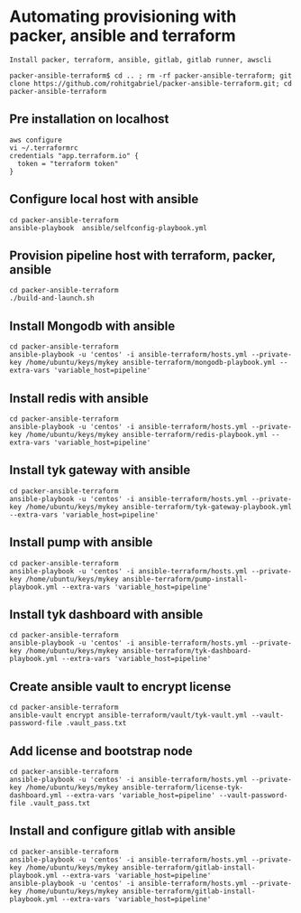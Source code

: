 # Automating provisioning with packer, ansible and terraform
```
Install packer, terraform, ansible, gitlab, gitlab runner, awscli

packer-ansible-terraform$ cd .. ; rm -rf packer-ansible-terraform; git clone https://github.com/rohitgabriel/packer-ansible-terraform.git; cd packer-ansible-terraform
```

## Pre installation on localhost
```
aws configure
vi ~/.terraformrc
credentials "app.terraform.io" {
  token = "terraform token"
}
```

## Configure local host with ansible
```
cd packer-ansible-terraform
ansible-playbook  ansible/selfconfig-playbook.yml
```

## Provision pipeline host with terraform, packer, ansible
```
cd packer-ansible-terraform
./build-and-launch.sh
```

## Install Mongodb with ansible
```
cd packer-ansible-terraform
ansible-playbook -u 'centos' -i ansible-terraform/hosts.yml --private-key /home/ubuntu/keys/mykey ansible-terraform/mongodb-playbook.yml --extra-vars 'variable_host=pipeline'
```

## Install redis with ansible
```
cd packer-ansible-terraform
ansible-playbook -u 'centos' -i ansible-terraform/hosts.yml --private-key /home/ubuntu/keys/mykey ansible-terraform/redis-playbook.yml --extra-vars 'variable_host=pipeline'
```

## Install tyk gateway with ansible
```
cd packer-ansible-terraform
ansible-playbook -u 'centos' -i ansible-terraform/hosts.yml --private-key /home/ubuntu/keys/mykey ansible-terraform/tyk-gateway-playbook.yml --extra-vars 'variable_host=pipeline'
```

## Install pump with ansible
```
cd packer-ansible-terraform
ansible-playbook -u 'centos' -i ansible-terraform/hosts.yml --private-key /home/ubuntu/keys/mykey ansible-terraform/pump-install-playbook.yml --extra-vars 'variable_host=pipeline'
```

## Install tyk dashboard with ansible
```
cd packer-ansible-terraform
ansible-playbook -u 'centos' -i ansible-terraform/hosts.yml --private-key /home/ubuntu/keys/mykey ansible-terraform/tyk-dashboard-playbook.yml --extra-vars 'variable_host=pipeline'
```

## Create ansible vault to encrypt license
```
cd packer-ansible-terraform
ansible-vault encrypt ansible-terraform/vault/tyk-vault.yml --vault-password-file .vault_pass.txt
```
## Add license and bootstrap node
```
cd packer-ansible-terraform
ansible-playbook -u 'centos' -i ansible-terraform/hosts.yml --private-key /home/ubuntu/keys/mykey ansible-terraform/license-tyk-dashboard.yml --extra-vars 'variable_host=pipeline' --vault-password-file .vault_pass.txt
```

## Install and configure gitlab with ansible
```
cd packer-ansible-terraform
ansible-playbook -u 'centos' -i ansible-terraform/hosts.yml --private-key /home/ubuntu/keys/mykey ansible-terraform/gitlab-install-playbook.yml --extra-vars 'variable_host=pipeline'
ansible-playbook -u 'centos' -i ansible-terraform/hosts.yml --private-key /home/ubuntu/keys/mykey ansible-terraform/gitlab-install-playbook.yml --extra-vars 'variable_host=pipeline'
```

